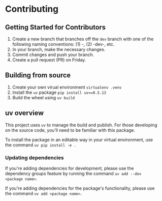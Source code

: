 # Contributing

## Getting Started for Contributors
1. Create a new branch that branches off the `dev` branch with one of the following naming conventions: (1) <name>-<task>, (2) <name>-dev-<task>, etc.
2. In your branch, make the necessary changes.
3. Commit changes and push your branch.
4. Create a pull request (PR) on Friday.

## Building from source

1. Create your own virual environment `virtualenv .venv`
2. Install the `uv` package `pip install uv==0.5.13`
3. Build the wheel using `uv build`

## uv overview

This project uses `uv` to manage the build and publish. For those developing on the source code, you'll need to be familiar with this package.

To install the package in an editable way in your virtual environment, use the command `uv pip install -e .`

### Updating dependencies

If you're adding dependencies for development, please use the dependency groups feature by running the command `uv add --dev <package name>`.

If you're adding dependencies for the package's functionality, please use the command `uv add <package name>`.
